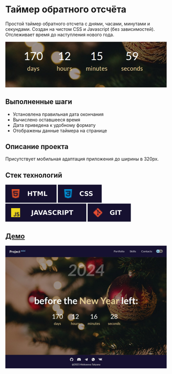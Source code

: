 # Таймер обратного отсчёта

Простой таймер обратного отсчета с днями, часами, минутами и секундами. Создан на чистом CSS и Javascript (без зависимостей). Отслеживает время до наступления нового года.

![demo](./public/images/counter.jpg)

## **Выполненные шаги**

* Установлена правильная дата окончания
* Вычислено оставшееся время
* Дата приведена к удобному формату
* Отображены данные таймера на странице

## **Описание проекта**

Присутствует мобильная адаптация приложения до ширины в 320px.

## **Стек технологий**
![HTML](./public/images/html.svg)
![CSS](./public/images/css.svg)
![JS](./public/images/js.svg)
![GIT](./public/images/git.svg)

## [**Демо**](https://alekseeva-t-v.github.io/countdown-new-year/)
![demo](./public/images/demo.jpg)